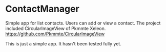 ContactManager
==============

Simple app for list contacts. Users can add or view a contact.
The project included CircularImageView of Pkmmte Xeleon.
https://github.com/Pkmmte/CircularImageView

This is just a simple app. It hasn't been tested fully yet.
